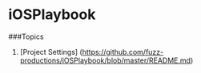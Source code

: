 # iOSPlaybook

###Topics
1. [Project Settings] (https://github.com/fuzz-productions/iOSPlaybook/blob/master/README.md)
